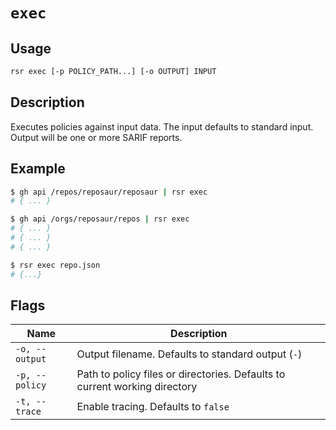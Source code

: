 # `exec`

## Usage

```bash
rsr exec [-p POLICY_PATH...] [-o OUTPUT] INPUT
```

## Description

Executes policies against input data. The input defaults to standard input.
Output will be one or more SARIF reports.

## Example

```bash
$ gh api /repos/reposaur/reposaur | rsr exec
# { ... }

$ gh api /orgs/reposaur/repos | rsr exec
# { ... }
# { ... }
# { ... }

$ rsr exec repo.json
# {...}
```

## Flags

| Name              | Description                                                                |
| ----------------- | -------------------------------------------------------------------------- |
| `-o, --output`    | Output filename. Defaults to standard output (`-`)                         |
| `-p, --policy`    | Path to policy files or directories. Defaults to current working directory |
| `-t, --trace`     | Enable tracing. Defaults to `false`                                        |
